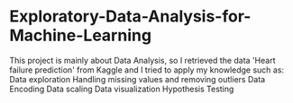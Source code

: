 # Exploratory-Data-Analysis-for-Machine-Learning
This project is mainly about Data Analysis, so I retrieved the data 'Heart failure prediction' from Kaggle and I tried to apply my knowledge such as:  Data exploration  Handling missing values  and removing  outliers   Data Encoding  Data scaling  Data visualization Hypothesis Testing
